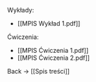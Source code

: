 Wykłady:
- [[MPIS Wykład 1.pdf]]

Ćwiczenia:
- [[MPIS Ćwiczenia 1.pdf]]
- [[MPIS Ćwiczenia 2.pdf]]

Back -> [[Spis treści]]